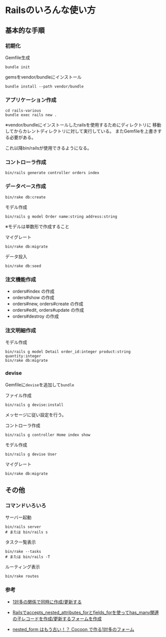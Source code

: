 # Railsのいろんな使い方

## 基本的な手順

### 初期化

Gemfile生成

```
bundle init
```

gemsをvendor/bundleにインストール

```
bundle install --path vendor/bundle
```


### アプリケーション作成

```
cd rails-various
bundle exec rails new .
```

※vendor/bundleにインストールしたrailsを使用するためにディレクトリに
移動してからカレントディレクトリに対して実行している。
またGemfileを上書きする必要がある。

これ以降bin/railsが使用できるようになる。

### コントローラ作成

```
bin/rails generate controller orders index
```


### データベース作成

```
bin/rake db:create
```

モデル作成

```
bin/rails g model Order name:string address:string
```

※モデルは単数形で作成すること


マイグレート

```
bin/rake db:migrate
```

データ投入

```
bin/rake db:seed
```


### 注文機能作成

* orders#index の作成
* orders#show の作成
* orders#new, orders#create の作成
* orders#edit, orders#update の作成
* orders#destroy の作成

### 注文明細作成

モデル作成

```
bin/rails g model Detail order_id:integer product:string quantity:integer
bin/rake db:migrate
```


### devise

Gemfileに`devise`を追加して`bundle`


ファイル作成

```
bin/rails g devise:install
```

メッセージに従い設定を行う。


コントローラ作成

```
bin/rails g controller Home index show
```

モデル作成

```
bin/rails g devise User
```

マイグレート

```
bin/rake db:migrate
```

## その他

### コマンドいろいろ

サーバー起動

```
bin/rails server
# または bin/rails s
```

タスク一覧表示

```
bin/rake --tasks
# または bin/rails -T
```

ルーティング表示

```
bin/rake routes
```

### 参考

* [1対多の関係で同時に作成/更新する](http://pistachio0416.hatenablog.com/entry/2015/02/16/1%E5%AF%BE%E5%A4%9A%E3%81%AE%E9%96%A2%E4%BF%82%E3%81%A7%E5%90%8C%E6%99%82%E3%81%AB%E4%BD%9C%E6%88%90/%E6%9B%B4%E6%96%B0%E3%81%99%E3%82%8B)
* [Railsでaccepts_nested_attributes_forとfields_forを使ってhas_many関連の子レコードを作成/更新するフォームを作成](http://ruby-rails.hatenadiary.com/entry/20141208/1418018874)

* [nested_form はもう古い！？ Cocoon で作る1対多のフォーム](http://qiita.com/Matsushin/items/4829e12da2834d6e386e)